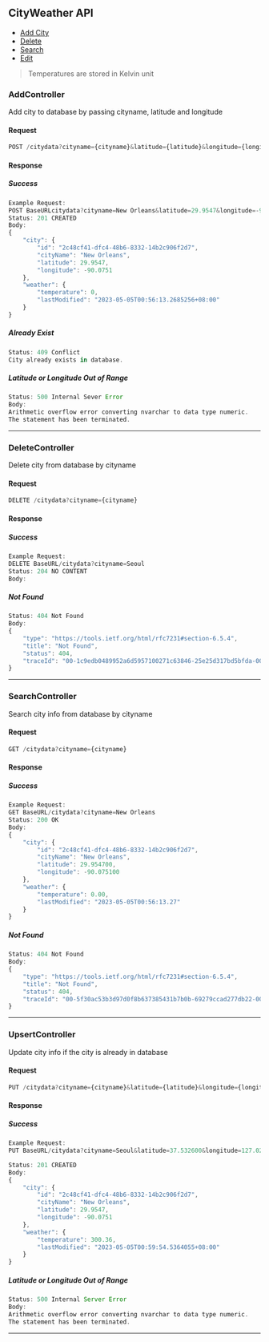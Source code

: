 ## CityWeather API
  - [Add City](#addcontroller)
  - [Delete](#deletecontroller)
  - [Search](#searchcontroller)
  - [Edit](#upsertcontroller)   
  
> Temperatures are stored in Kelvin unit 

### AddController
Add city to database by passing cityname, latitude and longitude
#### Request
```js
POST /citydata?cityname={cityname}&latitude={latitude}&longitude={longitude}
```
#### Response
##### Success
```js
Example Request:
POST BaseURLcitydata?cityname=New Orleans&latitude=29.9547&longitude=-90.0751
Status: 201 CREATED
Body:
{
    "city": {
        "id": "2c48cf41-dfc4-48b6-8332-14b2c906f2d7",
        "cityName": "New Orleans",
        "latitude": 29.9547,
        "longitude": -90.0751
    },
    "weather": {
        "temperature": 0,
        "lastModified": "2023-05-05T00:56:13.2685256+08:00"
    }
}
```
##### Already Exist
```js
Status: 409 Conflict
City already exists in database.
```
##### Latitude or Longitude Out of Range
```js
Status: 500 Internal Sever Error
Body:
Arithmetic overflow error converting nvarchar to data type numeric.
The statement has been terminated.
```
---
### DeleteController
Delete city from database by cityname
#### Request
```js
DELETE /citydata?cityname={cityname}
```
#### Response
##### Success
```js
Example Request:
DELETE BaseURL/citydata?cityname=Seoul
Status: 204 NO CONTENT
Body:

```
##### Not Found
```js
Status: 404 Not Found
Body:
{
    "type": "https://tools.ietf.org/html/rfc7231#section-6.5.4",
    "title": "Not Found",
    "status": 404,
    "traceId": "00-1c9edb0489952a6d5957100271c63846-25e25d317bd5bfda-00"
}
```
---
### SearchController
Search city info from database by cityname 
#### Request
```js
GET /citydata?cityname={cityname}
```
#### Response
##### Success
```js
Example Request:
GET BaseURL/citydata?cityname=New Orleans
Status: 200 OK
Body:
{
    "city": {
        "id": "2c48cf41-dfc4-48b6-8332-14b2c906f2d7",
        "cityName": "New Orleans",
        "latitude": 29.954700,
        "longitude": -90.075100
    },
    "weather": {
        "temperature": 0.00,
        "lastModified": "2023-05-05T00:56:13.27"
    }
}
```
##### Not Found
```js
Status: 404 Not Found
Body:
{
    "type": "https://tools.ietf.org/html/rfc7231#section-6.5.4",
    "title": "Not Found",
    "status": 404,
    "traceId": "00-5f30ac53b3d97d0f8b637385431b7b0b-69279ccad277db22-00"
}
```
---
### UpsertController
Update city info if the city is already in database
#### Request
```js
PUT /citydata?cityname={cityname}&latitude={latitude}&longitude={longitude}&temp={temperature}
```
#### Response
##### Success
```js
Example Request:
PUT BaseURL/citydata?cityname=Seoul&latitude=37.532600&longitude=127.024612&temp=291.15

Status: 201 CREATED
Body:
{
    "city": {
        "id": "2c48cf41-dfc4-48b6-8332-14b2c906f2d7",
        "cityName": "New Orleans",
        "latitude": 29.9547,
        "longitude": -90.0751
    },
    "weather": {
        "temperature": 300.36,
        "lastModified": "2023-05-05T00:59:54.5364055+08:00"
    }
}
```

##### Latitude or Longitude Out of Range
```js
Status: 500 Internal Server Error
Body:
Arithmetic overflow error converting nvarchar to data type numeric.
The statement has been terminated.
```
---